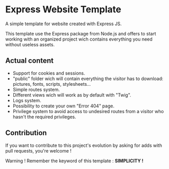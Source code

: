 # Express Website Template

A simple template for website created with Express JS.

This template use the Express package from Node.js and offers to start working with an organized project wich contains everything you need without useless assets.

## Actual content

- Support for cookies and sessions.
- "public" folder wich will contain everything the visitor has to download: pictures, fonts, scripts, stylesheets...
- Simple routes system.
- Different views wich will work as by default with "Twig".
- Logs system.
- Possibility to create your own "Error 404" page.
- Privilege system to avoid access to undesired routes from a visitor who hasn't the required privileges.

## Contribution


If you want to contribute to this project's evolution by asking for adds with pull requests, you're welcome !

Warning ! Remember the keyword of this template : **SIMPLICITY !**
